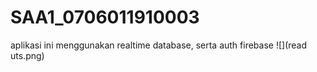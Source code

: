 # SAA1_0706011910003
aplikasi ini menggunakan realtime database, serta auth firebase
![](read uts.png)
